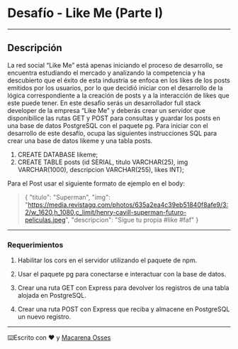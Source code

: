 # Desafío - Like Me (Parte I)

---

## Descripción

La red social “Like Me” está apenas iniciando el proceso de desarrollo, se encuentra estudiando el mercado y analizando la competencia y ha descubierto que el éxito de esta industria se enfoca en los likes de los posts emitidos por los usuarios, por lo que decidió iniciar con el desarrollo de la lógica correspondiente a la creación de posts y a la interacción de likes que este puede tener.
En este desafío serás un desarrollador full stack developer de la empresa “Like Me” y deberás crear un servidor que disponibilice las rutas GET y POST para consultas y guardar los posts en una base de datos PostgreSQL con el paquete pg.
Para iniciar con el desarrollo de este desafío, ocupa las siguientes instrucciones SQL para crear una base de datos likeme y una tabla posts.
1. CREATE DATABASE likeme;
2. CREATE TABLE posts (id SERIAL, titulo VARCHAR(25), img VARCHAR(1000), descripcion VARCHAR(255), likes INT);

Para el Post usar el siguiente formato de ejemplo en el body:

>{
    "titulo": "Superman",
   "img": "https://media.revistagq.com/photos/635a2ea4c39eb51840f8afe9/3:2/w_1620,h_1080,c_limit/henry-cavill-superman-futuro-peliculas.jpeg",
   "descripcion": "Sigue tu propia #like #faf"
}

---

### Requerimientos

1. Habilitar los cors en el servidor utilizando el paquete de npm.

2. Usar el paquete pg para conectarse e interactuar con la base de datos.

3. Crear una ruta GET con Express para devolver los registros de una tabla alojada en PostgreSQL.

4. Crear una ruta POST con Express que reciba y almacene en PostgreSQL un nuevo registro.

---

⌨️Escrito con ❤️ y [Macarena Osses](https://github.com/Makaosva)